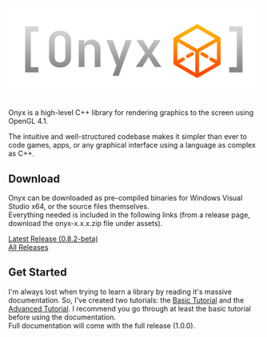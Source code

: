 # ![Onyx Logo](logo.png)
Onyx is a high-level C++ library for rendering graphics to the screen using OpenGL 4.1.  

The intuitive and well-structured codebase makes it simpler than ever to code games, apps, or any graphical interface using a language as complex as C++.  

## Download
Onyx can be downloaded as pre-compiled binaries for Windows Visual Studio x64, or the source files themselves.  
Everything needed is included in the following links (from a release page, download the onyx-x.x.x.zip file under assets).

[Latest Release (0.8.2-beta)](https://github.com/jopo86/onyx/releases/tag/v0.8.2-beta)  
[All Releases](https://github.com/jopo86/onyx/releases)  

## Get Started
I'm always lost when trying to learn a library by reading it's massive documentation. So, I've created two tutorials: the [Basic Tutorial](https://github.com/jopo86/onyx/wiki/Basic-Tutorial) and the [Advanced Tutorial](https://github.com/jopo86/onyx/wiki/Advanced-Tutorial). I recommend you go through at least the basic tutorial before using the documentation.  
Full documentation will come with the full release (1.0.0).  
